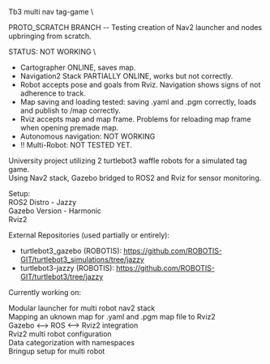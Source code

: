 Tb3 multi nav tag-game \

PROTO_SCRATCH BRANCH -- Testing creation of Nav2 launcher and nodes upbringing from scratch. 

STATUS: NOT WORKING \
- Cartographer ONLINE, saves map. 
- Navigation2 Stack PARTIALLY ONLINE, works but not correctly.
- Robot accepts pose and goals from Rviz. Navigation shows signs of not adherence to track. 
- Map saving and loading tested: saving .yaml and .pgm correctly, loads and publish to /map correctly.
- Rviz accepts map and map frame. Problems for reloading map frame when opening premade map.
- Autonomous navigation: NOT WORKING 
- !! Multi-Robot: NOT TESTED YET.

University project utilizing 2 turtlebot3 waffle robots for a simulated tag game. \
Using Nav2 stack, Gazebo bridged to ROS2 and Rviz for sensor monitoring.

Setup: \
ROS2 Distro - Jazzy \
Gazebo Version - Harmonic \
Rviz2 

External Repositories (used partially or entirely):

- turtlebot3_gazebo (ROBOTIS): https://github.com/ROBOTIS-GIT/turtlebot3_simulations/tree/jazzy 
- turtlebot3-jazzy  (ROBOTIS): https://github.com/ROBOTIS-GIT/turtlebot3/tree/jazzy 


Currently working on:

Modular launcher for multi robot nav2 stack \
Mapping an uknown map for .yaml and .pgm map file to Rviz2 \
Gazebo <--> ROS <--> Rviz2 integration \
Rviz2 multi robot configuration \
Data categorization with namespaces \
Bringup setup for multi robot

